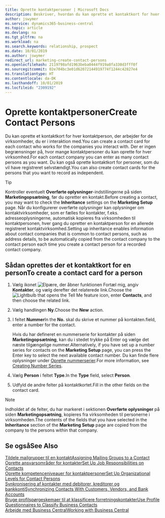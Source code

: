 ```yaml
---
title: Oprette kontaktpersoner | Microsoft Docs
description: Beskriver, hvordan du kan oprette et kontaktkort for hver ny person eller potentielle emne, du arbejder sammen med eller har en forretningsrelation til.
author: jswymer
ms.service: dynamics365-business-central
ms.topic: article
ms.devlang: na
ms.tgt_pltfrm: na
ms.workload: na
ms.search.keywords: relationship, prospect
ms.date: 10/01/2019
ms.author: jswymer
redirect_url: marketing-create-contact-persons
ms.openlocfilehash: 2119798afd1963beba0444f919a8fa330d3fff0f
ms.sourcegitcommit: 02e704bc3e01d62072144919774f1244c42827e4
ms.translationtype: HT
ms.contentlocale: da-DK
ms.lasthandoff: 10/01/2019
ms.locfileid: "2309192"
---
```

# <a name="create-contact-persons"></a><span data-ttu-id="5f48e-103">Oprette kontaktpersoner</span><span class="sxs-lookup"><span data-stu-id="5f48e-103">Create Contact Persons</span></span>
<span data-ttu-id="5f48e-104">Du kan oprette et kontaktkort for hver kontaktperson, der arbejder for de virksomheder, du er i interaktion med.</span><span class="sxs-lookup"><span data-stu-id="5f48e-104">You can create a contact card for each contact who works for the companies you interact with.</span></span> <span data-ttu-id="5f48e-105">Der er ingen begrænsninger på, hvor mange kontaktpersoner du kan oprette for hver virksomhed.</span><span class="sxs-lookup"><span data-stu-id="5f48e-105">For each contact company you can enter as many contact persons as you want.</span></span> <span data-ttu-id="5f48e-106">Du kan også oprette kontaktkort for personer, som du vil have registreret selvstændigt.</span><span class="sxs-lookup"><span data-stu-id="5f48e-106">You can also create contact cards for the persons that you want to record as independent.</span></span>

> [!TIP]  
>   <span data-ttu-id="5f48e-107">Kontroller eventuelt **Overførte oplysninger**-indstillingerne på siden **Marketingopsætning**, før du opretter en kontakt.</span><span class="sxs-lookup"><span data-stu-id="5f48e-107">Before creating a contact, you may want to check the **Inheritance** settings on the **Marketing Setup** page.</span></span> <span data-ttu-id="5f48e-108">Når du konfigurerer overførte oplysninger kan oplysninger om kontaktvirksomheder, som er fælles for kontakter, f.eks. adresseoplysningerne, automatisk kopieres fra virksomheden til kontaktpersonen, hver gang du opretter en kontaktperson for en allerede registreret kontaktvirksomhed.</span><span class="sxs-lookup"><span data-stu-id="5f48e-108">Setting up inheritance enables information about contact companies that is common to contact persons, such as address details, to be automatically copied from the contact company to the contact person each time you create a contact person for a recorded contact company.</span></span>

## <a name="to-create-a-contact-card-for-a-person"></a><span data-ttu-id="5f48e-109">Sådan oprettes der et kontaktkort for en person</span><span class="sxs-lookup"><span data-stu-id="5f48e-109">To create a contact card for a person</span></span>
1. <span data-ttu-id="5f48e-110">Vælg ikonet ![Elpære, der åbner funktionen Fortæl mig](media/ui-search/search_small.png "Fortæl mig, hvad du vil foretage dig"), angiv **Kontakter**, og vælg derefter det relaterede link.</span><span class="sxs-lookup"><span data-stu-id="5f48e-110">Choose the ![Lightbulb that opens the Tell Me feature](media/ui-search/search_small.png "Tell me what you want to do") icon, enter **Contacts**, and then choose the related link.</span></span>
2. <span data-ttu-id="5f48e-111">Vælg handlingen **Ny**.</span><span class="sxs-lookup"><span data-stu-id="5f48e-111">Choose the **New** action.</span></span>
3. <span data-ttu-id="5f48e-112">I feltet **Nummer**</span><span class="sxs-lookup"><span data-stu-id="5f48e-112">In the **No.**</span></span> <span data-ttu-id="5f48e-113">skal du skrive et nummer på kontakten.</span><span class="sxs-lookup"><span data-stu-id="5f48e-113">field, enter a number for the contact.</span></span>

    <span data-ttu-id="5f48e-114">Hvis du har defineret en nummerserie for kontakter på siden **Marketingopsætning**, kan du i stedet trykke på Enter og vælge det næste tilgængelige nummer.</span><span class="sxs-lookup"><span data-stu-id="5f48e-114">Alternatively, if you have set up a number series for contacts on the **Marketing Setup** page, you can press the Enter key to select the next available contact number.</span></span> <span data-ttu-id="5f48e-115">Du kan finde flere oplysninger under [Oprette nummerserier](ui-create-number-series.md).</span><span class="sxs-lookup"><span data-stu-id="5f48e-115">For more information, see [Creating Number Series](ui-create-number-series.md).</span></span>
4. <span data-ttu-id="5f48e-116">Vælg **Person** i feltet **Type**.</span><span class="sxs-lookup"><span data-stu-id="5f48e-116">In the **Type** field, select **Person**.</span></span>
5. <span data-ttu-id="5f48e-117">Udfyld de andre felter på kontaktkortet.</span><span class="sxs-lookup"><span data-stu-id="5f48e-117">Fill in the other fields on the contact card.</span></span>

> [!NOTE]  
>   <span data-ttu-id="5f48e-118">Indholdet af de felter, du har markeret i sektionen **Overførte oplysninger** på siden **Marketingopsætning**, kopieres fra virksomheden til personerne i virksomheden.</span><span class="sxs-lookup"><span data-stu-id="5f48e-118">The contents of the fields that you have selected in the **Inheritance** section of the **Marketing Setup** page are copied from the company to the persons within that company.</span></span>

## <a name="see-also"></a><span data-ttu-id="5f48e-119">Se også</span><span class="sxs-lookup"><span data-stu-id="5f48e-119">See Also</span></span>
[<span data-ttu-id="5f48e-120">Tildele mailgrupper til en kontakt</span><span class="sxs-lookup"><span data-stu-id="5f48e-120">Assigning Mailing Groups to a Contact</span></span>](marketing-mailing-groups.md#AssignMailGroupContact)  
[<span data-ttu-id="5f48e-121">Oprette ansvarsområder for kontakter</span><span class="sxs-lookup"><span data-stu-id="5f48e-121">Set Up Job Responsibilities on Contacts</span></span>](marketing-job-responsibilities.md)  
[<span data-ttu-id="5f48e-122">Oprette kompetenceniveauer for kontaktpersoner</span><span class="sxs-lookup"><span data-stu-id="5f48e-122">Set Up Organizational Levels for Contact Persons</span></span>](marketing-organizational-levels.md)  
[<span data-ttu-id="5f48e-123">Synkronisering af kontakter med debitorer, kreditorer og bankkonti</span><span class="sxs-lookup"><span data-stu-id="5f48e-123">Synchronizing Contacts With Customers, Vendors, and Bank Accounts</span></span>](marketing-synchronize-contacts-customers-vendors-bank-accounts.md)  
[<span data-ttu-id="5f48e-124">Bruge profilspørgeskemaer til at klassificere forretningskontakter</span><span class="sxs-lookup"><span data-stu-id="5f48e-124">Use Profile Questionnaires to Classify Business Contacts</span></span>](marketing-create-contact-profile-questionnaire.md)  
[<span data-ttu-id="5f48e-125">Arbejde med Business Central</span><span class="sxs-lookup"><span data-stu-id="5f48e-125">Working with Business Central</span></span>](ui-work-product.md)  

